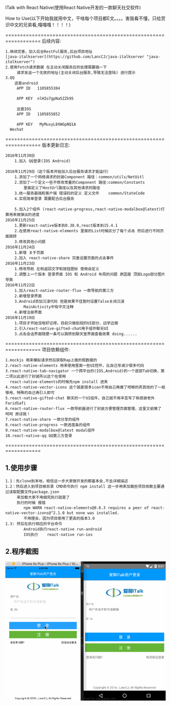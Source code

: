 ITalk with React Native(使用React Native开发的一款聊天社交软件)

How to Use(以下开始我就用中文，干啥每个项目都E文。。。。害我看不懂，只给赏识中文的兄弟看,嘎嘎嘎！！！！)

==================================================================
后续内容:

    1.继续完善，加入后台RestFul服务,后台项目地址
    [java-italkserver](https://github.com/LancCJ/java-italkserver "java-italkserver")
    2.使用fetch请求数据 在主动关闭服务后的处理需要搞一下
         请求发送一个无效的地址(主动关闭后台服务,导致无法登陆) 进行提示
    3.QQ
        这是android 
         APP ID   1105855384
         
         APP KEY  nlHIo7gpNa5ZZk95
         
         这是IOS 
         APP ID   1105855852
         
         APP KEY   MyMuxyL8XWGpNQ1A
      Wechat
           


==================================================================
版本更新日志:

    2016年11月30日
        1.加入 QQ登录(IOS Android)
        
    2016年11月29日（这个版本开始加入后台服务请求才能运行）
        1.添加了一个网络请求的封装Component 路径：common/utils/NetUitl
        2.添加了一个定义一些不修改常量的Component 路径:common/Constants
            里面定义了HostUrl路径以及其他请求的路径
        3.统一服务器端和客户端 错误码的定义 定义文件    common/StateCode
        4.实现简单登录 需要配合后台服务

        5.加入2个组件 (react-native-progress,react-native-modalbox@latest)打算用来做弹出的进度
    2016年11月25日
        1.更新react-native版本到0.38.0,react版本到15.4.1
        2.在使用react-native-elements 里面的List时候区分了每个点击 然后进行不同页面跳转
        3.修改其他小问题
    2016年11月24日
        1.新增 关于页面
        2.加入 react-native-share 完善设置页面的点击事件
    2016年11月23日
        1.修改导航 左侧返回文字和按钮图标 使用自定义
        2.调整上一个版本 登录界面 IOS 和 Android 布局的问题 原因是 顶部Logo部分图片导致
    2016年11月22日
        1.加入react-native-router-flux 一款导航的第三方
        2.新增登录界面
        3.Android添加沉浸代码 但是效果不佳暂时设置false关闭沉浸
            MainActivity中有中文注释
        4.新增注册界面
    2016年11月19日
        1.项目才开始没啥好记得，目前只做前段的UI部分，边学边做
        2.引入react-native-gifted-chat用于组件聊天UI
        3.点击会话界面随便一条可以跳转到聊天室界面查看效果 doing......

==================================================================
项目依赖组件:

    1.mockjs 用来模拟请求然后获取Rap上面的假数据的
    2.react-native-elements 用来使用里面一些UI控件，比自己写减少很多代码
    3.react-native-tab-navigator 一个跨平台的(IOS,Android)的一个底部Tab切换，第二项以此进行了封装所以这个在使用
      react-native-elements的时候先npm install 进来
    4.react-native-vector-icons 这个就是很多icon不用自己再傻了吧唧的弄其他的了一般够用，特殊的自己再引入即可
    5.react-native-gifted-chat 聊天的一个UI组件，自己就不用辛苦写了嘛感谢老外 FaridSafi
    6.react-native-router-flux 一款导航器进行了封装方便管理页面管理，这里又偷懒了 呵呵 原谅我！
    7.react-native-share 一款分享的组件
    8.react-native-progress 一款进度条的组件
    9.react-native-modalbox@latest modal组件
    10.react-native-qq QQ第三方登录 


==================================================================


1.使用步骤
--------
    1.1：先clone到本地，相信这一步大家做开发的都基本会,不去详细描述
    1.2：然后进入到项目根目录 CMD命令执行 npm install 这一步用来加载些项目依赖主要通过读取配置文件package.json
         来加载大家不用细究执行就是了
         执行的时候 报错
            npm WARN react-native-elements@0.6.3 requires a peer of react-native-vector-icons@^2.1.0 but none was installed.
            不用理会，因为项目使用了更高的版本3.0
    1.3: 然后在执行相应的平台命令
            Android执行react-native run-android
            IOS执行    react-native run-ios
2.程序截图
--------
![程序动态截图1](https://github.com/LancCJ/github-project-docs/raw/master/doc/react-native-italk/Screenshot/ScreenShot1.gif)




